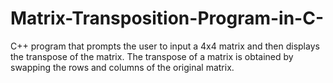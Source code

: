 # Matrix-Transposition-Program-in-C-
 C++ program that prompts the user to input a 4x4 matrix and then displays the transpose of the matrix. The transpose of a matrix is obtained by swapping the rows and columns of the original matrix.
